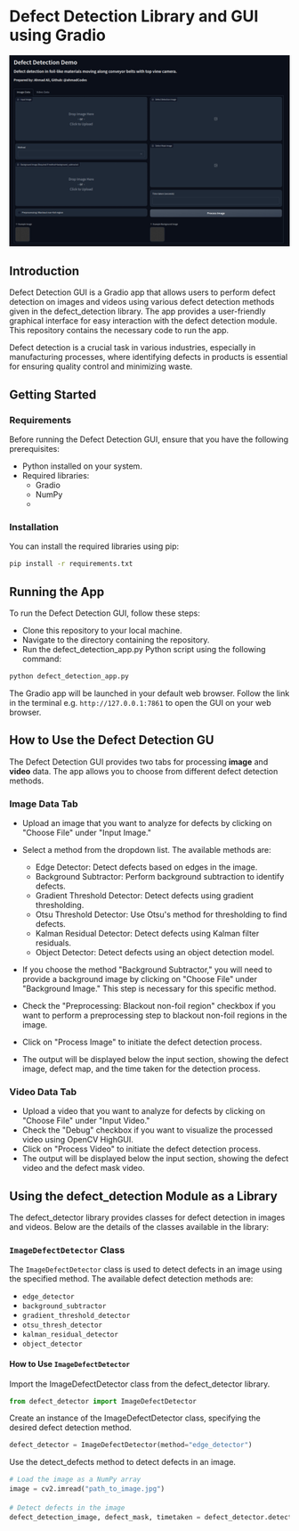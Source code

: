 # Defect Detection Library and GUI using Gradio

![Defect Detection Demo](assets/gradio_demo_screenshot.png)

## Introduction

Defect Detection GUI is a Gradio app that allows users to perform defect detection on images and videos using various defect detection methods given in the defect_detection library. The app provides a user-friendly graphical interface for easy interaction with the defect detection module. This repository contains the necessary code to run the app.

Defect detection is a crucial task in various industries, especially in manufacturing processes, where identifying defects in products is essential for ensuring quality control and minimizing waste.

## Getting Started

### Requirements

Before running the Defect Detection GUI, ensure that you have the following prerequisites:

- Python installed on your system.
- Required libraries:
  - Gradio
  - NumPy
  - 

### Installation

You can install the required libraries using pip:

```bash
pip install -r requirements.txt
```

## Running the App

To run the Defect Detection GUI, follow these steps:

- Clone this repository to your local machine.
- Navigate to the directory containing the repository.
- Run the defect_detection_app.py Python script using the following command:

```bash
python defect_detection_app.py
```
The Gradio app will be launched in your default web browser. Follow the link in the terminal e.g. `http://127.0.0.1:7861` to open the GUI on your web browser.

## How to Use the Defect Detection GU
The Defect Detection GUI provides two tabs for processing **image** and **video** data. The app allows you to choose from different defect detection methods.

### Image Data Tab
- Upload an image that you want to analyze for defects by clicking on "Choose File" under "Input Image."

- Select a method from the dropdown list. The available methods are:
    - Edge Detector: Detect defects based on edges in the image.
    - Background Subtractor: Perform background subtraction to identify defects.
    - Gradient Threshold Detector: Detect defects using gradient thresholding.
    - Otsu Threshold Detector: Use Otsu's method for thresholding to find defects.
    - Kalman Residual Detector: Detect defects using Kalman filter residuals.
    - Object Detector: Detect defects using an object detection model.


- If you choose the method "Background Subtractor," you will need to provide a background image by clicking on "Choose File" under "Background Image." This step is necessary for this specific method.

- Check the "Preprocessing: Blackout non-foil region" checkbox if you want to perform a preprocessing step to blackout non-foil regions in the image.

- Click on "Process Image" to initiate the defect detection process.

- The output will be displayed below the input section, showing the defect image, defect map, and the time taken for the detection process.

### Video Data Tab

- Upload a video that you want to analyze for defects by clicking on "Choose File" under "Input Video."
- Check the "Debug" checkbox if you want to visualize the processed video using OpenCV HighGUI.
- Click on "Process Video" to initiate the defect detection process.
- The output will be displayed below the input section, showing the defect video and the defect mask video.

## Using the defect_detection Module as a Library
The defect_detector library provides classes for defect detection in images and videos. Below are the details of the classes available in the library:

### `ImageDefectDetector` Class

The `ImageDefectDetector` class is used to detect defects in an image using the specified method. The available defect detection methods are:

- `edge_detector`
- `background_subtractor`
- `gradient_threshold_detector`
- `otsu_thresh_detector`
- `kalman_residual_detector`
- `object_detector`

#### How to Use `ImageDefectDetector`

Import the ImageDefectDetector class from the defect_detector library.
```python
from defect_detector import ImageDefectDetector
```
Create an instance of the ImageDefectDetector class, specifying the desired defect detection method.
```python
defect_detector = ImageDefectDetector(method="edge_detector")
```
Use the detect_defects method to detect defects in an image.
```python
# Load the image as a NumPy array
image = cv2.imread("path_to_image.jpg")

# Detect defects in the image
defect_detection_image, defect_mask, timetaken = defect_detector.detect_defects(image)
```